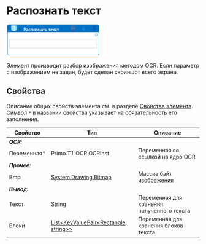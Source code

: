 # Распознать текст

![](<../../../../.gitbook/assets/get_ocrtext.png>)

Элемент производит разбор изображения методом OCR. Если параметр c изображением не задан, будет сделан скриншот всего экрана.

## Свойства
Описание общих свойств элемента см. в разделе [Свойства элемента](https://docs.primo-rpa.ru/primo-rpa/primo-studio/process/elements#svoistva-elementa).\
Символ `*` в названии свойства указывает на обязательность его заполнения.

| Свойство             | Тип                   | Описание                                      |
| -------------------- | --------------------- | --------------------------------------------- |
| ***OCR:*** | |  |
| Переменная\* | Primo.T1.OCR.OCRInst | Переменная со ссылкой на ядро OCR |
| ***Прочее:***  |  |  |
| Bmp | [System.Drawing.Bitmap](https://learn.microsoft.com/ru-ru/dotnet/api/system.drawing.bitmap?view=windowsdesktop-7.0) | Массив байт изображения |
| ***Вывод:***  |  |  |
| Текст | String | Переменная для хранения полученного текста |
| Блоки  | [List\<KeyValuePair\<Rectangle, string\>\>](https://learn.microsoft.com/ru-Ru/dotnet/api/system.collections.generic.keyvaluepair-2?view=netframework-4.6.1) | Переменная для хранения блоков текста |

